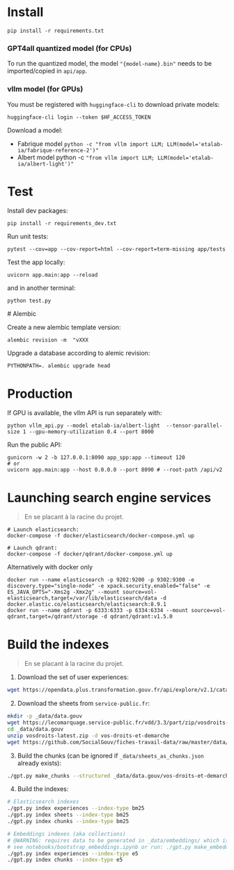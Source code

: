 # Install

    pip install -r requirements.txt


### GPT4all quantized model (for CPUs)

To run the quantized model, the model `"{model-name}.bin"` needs to be imported/copied in `api/app`.

### vllm model (for GPUs)

You must be registered with `huggingface-cli` to download private models:

    huggingface-cli login --token $HF_ACCESS_TOKEN


Download a model:
- Fabrique model `python -c "from vllm import LLM; LLM(model='etalab-ia/fabrique-reference-2')"`
- Albert model python -c `"from vllm import LLM; LLM(model='etalab-ia/albert-light')"`


# Test

Install dev packages:

    pip install -r requirements_dev.txt


Run unit tests:

    pytest --cov=app --cov-report=html --cov-report=term-missing app/tests


Test the app locally:

    uvicorn app.main:app --reload

and in another terminal:

    python test.py


# Alembic

Create a new alembic template version:

    alembic revision -m  "vXXX

Upgrade a database according to alemic revision:

    PYTHONPATH=. alembic upgrade head


# Production

If GPU is available, the vllm API is run separately with:

    python vllm_api.py --model etalab-ia/albert-light  --tensor-parallel-size 1 --gpu-memory-utilization 0.4 --port 8000


Run the public API:

    gunicorn -w 2 -b 127.0.0.1:8090 app_spp:app --timeout 120
    # or
    uvicorn app.main:app --host 0.0.0.0 --port 8090 # --root-path /api/v2


# Launching search engine services

> En se placant à la racine du projet.

    # Launch elasticsearch:
    docker-compose -f docker/elasticsearch/docker-compose.yml up

    # Launch qdrant:
    docker-compose -f docker/qdrant/docker-compose.yml up

Alternatively with docker only

    docker run --name elasticsearch -p 9202:9200 -p 9302:9300 -e discovery.type="single-node" -e xpack.security.enabled="false" -e ES_JAVA_OPTS="-Xms2g -Xmx2g" --mount source=vol-elasticsearch,target=/var/lib/elasticsearch/data -d docker.elastic.co/elasticsearch/elasticsearch:8.9.1
    docker run --name qdrant -p 6333:6333 -p 6334:6334 --mount source=vol-qdrant,target=/qdrant/storage -d qdrant/qdrant:v1.5.0

# Build the indexes

> En se placant à la racine du projet.

1. Download the set of user experiences:

```sh
wget https://opendata.plus.transformation.gouv.fr/api/explore/v2.1/catalog/datasets/export-expa-c-riences/exports/json -O _data/export-expa-c-riences.json
```

2. Download the sheets from `service-public.fr`:
```sh
mkdir -p _data/data.gouv
wget https://lecomarquage.service-public.fr/vdd/3.3/part/zip/vosdroits-latest.zip -O _data/data.gouv/vosdroits-latest.zip
cd _data/data.gouv
unzip vosdroits-latest.zip -d vos-droits-et-demarche
wget https://github.com/SocialGouv/fiches-travail-data/raw/master/data/fiches-travail.json -O _data/fiches-travail.json
```

3. Build the chunks (can be ignored if `_data/sheets_as_chunks.json` already exists):
```sh
./gpt.py make_chunks --structured _data/data.gouv/vos-droits-et-demarche
```

4. Build the indexes:
```sh
# Elasticsearch indexes
./gpt.py index experiences --index-type bm25
./gpt.py index sheets --index-type bm25
./gpt.py index chunks --index-type bm25

# Embeddings indexes (aka collections)
# @WARNING: requires data to be generated in _data/embeddings/ which is built outside for now as its convenient to run it in a GPU (in a colab notebook).
# see notebooks/bootstrap_embeddings.ipynb or run: ./gpt.py make_embeddings
./gpt.py index experiences --index-type e5
./gpt.py index chunks --index-type e5
```

